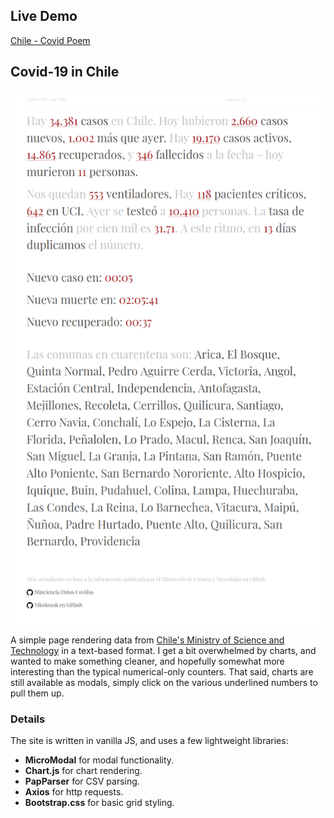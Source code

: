 ## Live Demo

[Chile - Covid Poem](https://chile-covidpoem.onrender.com/)

## Covid-19 in Chile

![Website Screenshot](./scrn.png)

A simple page rendering data from [Chile's Ministry of Science and
Technology](https://github.com/MinCiencia) in a text-based format. I get a bit overwhelmed by charts, and
wanted to make something cleaner, and hopefully somewhat more interesting than
the typical numerical-only counters. That said, charts are still available as
modals, simply click on the various underlined numbers to pull them up.

### Details

The site is written in vanilla JS, and uses a few lightweight libraries:

- **MicroModal** for modal functionality.
- **Chart.js** for chart rendering.
- **PapParser** for CSV parsing.
- **Axios** for http requests.
- **Bootstrap.css** for basic grid styling.
